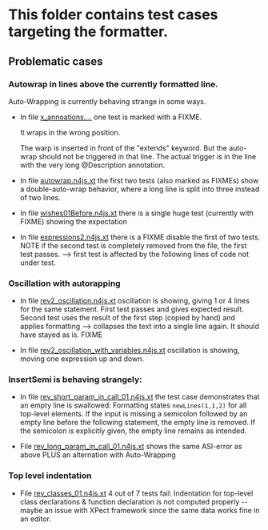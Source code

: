 
# This folder contains test cases targeting the formatter.



## Problematic cases

### Autowrap in lines above the currently formatted line.
Auto-Wrapping is currently behaving strange in some ways.
*  In file  [x_annoations....](x_annotations_long_wrapping_problem.n4js.xt) one test is marked with a FIXME.
    
    It wraps in the wrong position.
		
	The warp is inserted in front of the "extends" keyword. But the auto-wrap should not be triggered in that line. The actual trigger is 
	in the line with the very long @Description annotation.
	 	
*  In file [autowrap.n4js.xt](autowrap.n4js.xt) the first two tests (also marked as FIXMEs) show a double-auto-wrap behavior, where a long line is split into three instead of two lines.

 
*  In file [wishes01Before.n4js.xt](wishes01Before.n4js.xt) there is a single huge test (currently with FIXME) showing the expectation

*  In file [expressions2.n4js.xt](expressions2.n4js.xt) there is a FIXME disable the first of two tests. NOTE if the second test is completely removed from the file, the first test 
	passes. --> first test is affected by the following lines of code not under test. 

### Oscillation with autorapping
*  In file [rev2_oscillation.n4js.xt](rev2_oscillation.n4js.xt) oscillation is showing, giving 1 or 4 lines for the same statement. First test passes and gives expected result. Second test uses the result of the first step (copied by hand) and applies formatting --> collapses the text into a single line again. It should have stayed as is. FIXME

*  In file [rev2_oscillation_with_variables.n4js.xt](rev2_oscillation_with_variables.n4js.xt) oscillation is showing, moving one expression up and down.

### InsertSemi is behaving strangely:

* In file [rev_short_param_in_call_01.n4js.xt](rev_short_param_in_call_01.n4js.xt) the test case demonstrates that an empty line is swallowed:
  Formatting states ```newLines(1,1,2)``` for all top-level elements. 
  If the input is missing a semicolon followed by an empty line before the following statement, the empty line is removed. 
  If the semicolon is explicitly given, the empty line remains as intended.

  
* File [rev_long_param_in_call_01.n4js.xt](rev_long_param_in_call_01.n4js.xt) shows the same ASI-error as above PLUS an alternation with Auto-Wrapping

### Top level indentation
* File [rev_classes_01.n4js.xt](rev_classes_01.n4js.xt) 4 out of 7 tests fail:
  Indentation for top-level class declarations & function declaration is not computed properly -- maybe an issue with XPect framework since the same data works fine in an editor.